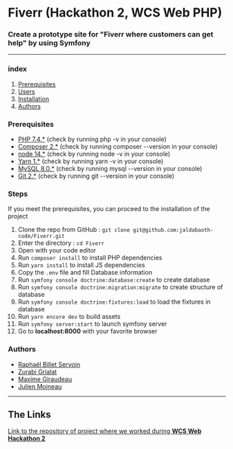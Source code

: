 <h1>Fiverr (Hackathon 2, WCS Web PHP)</h1>

### Create a prototype site for "Fiverr where customers can get help" by using Symfony


---

### index

1. [Prerequisites](#Prerequisites)
2. [Users](#Users)
3. [Installation](#Steps)
4. [Authors](#Authors)

### Prerequisites

* [PHP 7.4.*](https://www.php.net/releases/7_4_0.php) (check by running php -v in your console)
* [Composer 2.*](https://getcomposer.org/) (check by running composer --version in your console)
* [node 14.*](https://nodejs.org/en/) (check by running node -v in your console)
* [Yarn 1.*](https://yarnpkg.com/) (check by running yarn -v in your console)
* [MySQL 8.0.*](https://www.mysql.com/fr/) (check by running mysql --version in your console)
* [Git 2.*](https://git-scm.com/) (check by running git --version in your console)


### Steps

If you meet the prerequisites, you can proceed to the installation of the project 

1. Clone the repo from GitHub : `git clone git@github.com:jaldabaoth-code/Fiverr.git`
2. Enter the directory : `cd Fiverr`
3. Open with your code editor
4. Run `composer install` to install PHP dependencies
5. Run `yarn install` to install JS dependencies
6. Copy the `.env` file and fill Database information
7. Run `symfony console doctrine:database:create` to create database
8. Run `symfony console doctrine:migration:migrate` to create structure of database
9. Run `symfony console doctrine:fixtures:load` to load the fixtures in database
10. Run `yarn encore dev` to build assets
11. Run `symfony server:start` to launch symfony server
12. Go to <b>localhost:8000</b> with your favorite browser


### Authors

* [Raphaël Billet Servoin](https://github.com/RaphaelBS-WCS)
* [Zurabi Grialat](https://github.com/jaldabaoth-code)
* [Maxime Giraudeau](https://github.com/Wowlfy)
* [Julien Moineau](https://github.com/JuMn88)

---

## The Links

<a href="https://github.com/Wowlfy/hackathon-2/master">Link to the repository of project where we worked during <b>WCS Web Hackathon 2</b></a>
